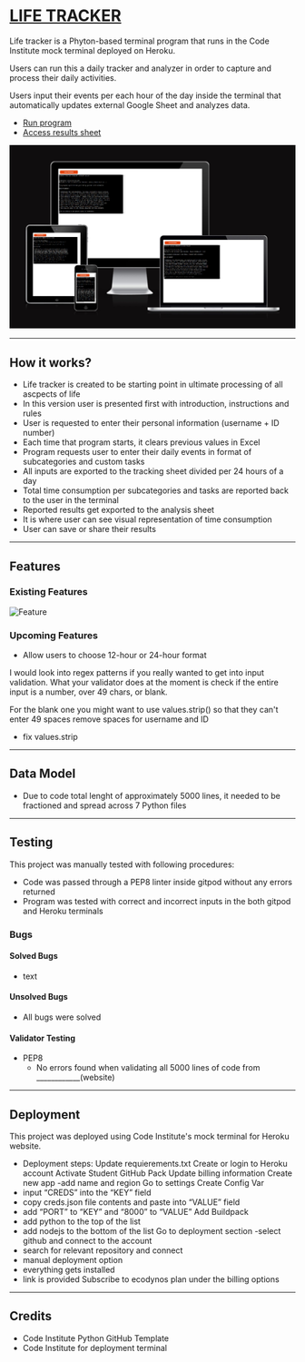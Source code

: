 # [LIFE TRACKER](https://life-tracker.herokuapp.com/) 

Life tracker is a Phyton-based terminal program that runs in the Code Institute mock terminal deployed on Heroku.

Users can run this a daily tracker and analyzer in order to capture and process their daily activities. 

Users input their events per each hour of the day inside the terminal that automatically updates external Google Sheet and analyzes data.

- [Run program](https://life-tracker.herokuapp.com/)
- [Access results sheet](https://bit.ly/life-tracker-sheet)

![Multi-devices Views](./assets/media/images/extra/responsiveness.jpg)

----

## How it works?

- Life tracker is created to be starting point in ultimate processing of all ascpects of life
- In this version user is presented first with introduction, instructions and rules
- User is requested to enter their personal information (username + ID number)
- Each time that program starts, it clears previous values in Excel
- Program requests user to enter their daily events in format of subcategories and custom tasks
- All inputs are exported to the tracking sheet divided per 24 hours of a day
- Total time consumption per subcategories and tasks are reported back to the user in the terminal
- Reported results get exported to the analysis sheet
- It is where user can see visual representation of time consumption
- User can save or share their results

----

## Features

### Existing Features

![Feature](./assets/media/images/extra/.jpg)



### Upcoming Features

- Allow users to choose 12-hour or 24-hour format


I would look into regex patterns if you really wanted to get into input validation. What your validator does at the moment is check if the entire input is a number, over 49 chars, or blank.


For the blank one you might want to use values.strip() so that they can't enter 49 spaces
remove spaces for username and ID
- fix values.strip


----

## Data Model

- Due to code total lenght of approximately 5000 lines, it needed to be fractioned and spread across 7 Python files

----

## Testing

This project was manually tested with following procedures:

- Code was passed through a PEP8 linter inside gitpod without any errors returned
- Program was tested with correct and incorrect inputs in the both gitpod and Heroku terminals

### Bugs

#### Solved Bugs

- text

#### Unsolved Bugs

- All bugs were solved

#### Validator Testing

- PEP8
    - No errors found when validating all 5000 lines of code from ____________(website) 

----

## Deployment

This project was deployed using Code Institute's mock terminal for Heroku website.

- Deployment steps:
Update requierements.txt
Create or login to Heroku account
Activate Student GitHub Pack
Update billing information
Create new app
-add name and region
Go to settings
Create Config Var
- input “CREDS” into the “KEY” field
- copy creds.json file contents and paste into “VALUE” field
- add “PORT” to “KEY” and “8000” to “VALUE”
Add Buildpack
- add python to the top of the list
- add nodejs to the bottom of the list
Go to deployment section
-select github and connect to  the account
- search for relevant repository and connect
- manual deployment option
- everything gets installed
- link is provided
Subscribe to ecodynos plan under the billing options

----

## Credits

- Code Institute Python GitHub Template
- Code Institute for deployment terminal
